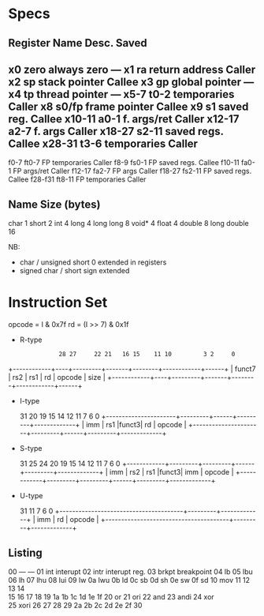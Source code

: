 # Specs

  Register       Name       Desc.              Saved
------------------------------------------------------
  x0             zero       always zero          —
  x1             ra         return address     Caller
  x2             sp         stack pointer      Callee
  x3             gp         global pointer       —
  x4             tp         thread pointer       —
  x5-7           t0-2       temporaries        Caller
  x8             s0/fp      frame pointer      Callee
  x9             s1         saved reg.         Callee
  x10-11         a0-1       f. args/ret        Caller
  x12-17         a2-7       f. args            Caller
  x18-27         s2-11      saved regs.        Callee
  x28-31         t3-6       temporaries        Caller
------------------------------------------------------
  f0-7           ft0-7      FP temporaries     Caller
  f8-9           fs0-1      FP saved regs.     Callee
  f10-11         fa0-1      FP args/ret        Caller
  f12-17         fa2-7      FP args            Caller
  f18-27         fs2-11     FP saved regs.     Callee
  f28-f31        ft8-11     FP temporaries     Caller


  Name        Size (bytes)
----------------------------
  char             1
  short            2
  int              4
  long             4
  long long        8
  void*            4
  float            4
  double           8
  long double     16

NB:
  - char / unsigned short    0 extended in registers
  - signed char / short      sign extended


# Instruction Set

opcode = I & 0x7f
rd     = (I >> 7) & 0x1f

* R-type

                 28 27     22 21   16 15    11 10         3 2     0
 +------------+----+---------+-------+--------+------------+------+
 | funct7          |   rs2   |  rs1  |   rd   |   opcode   | size |
 +------------+----+---------+-------+--------+------------+------+

* I-type

  31                  20 19     15 14  12 11      7 6           0
 +----------------------+---------+------+---------+-------------+
 | imm                  | rs1     |funct3| rd      | opcode      |
 +----------------------+---------+------+---------+-------------+

* S-type

  31        25 24     20 19     15 14  12 11      7 6           0
 +------------+---------+---------+------+---------+-------------+
 | imm        | rs2     | rs1     |funct3| imm     | opcode      |
 +------------+---------+---------+------+---------+-------------+

* U-type

  31                                      11      7 6           0
 +---------------------------------------+---------+-------------+
 | imm                                   | rd      | opcode      |
 +---------------------------------------+---------+-------------+

 Listing
--------------------------------------------------------------------------------

00  —              —
01 int             interupt
02 intr            interupt reg.
03 brkpt           breakpoint
04 lb
05 lbu
06 lh
07 lhu
08 lui
09 lw
0a lwu
0b ld
0c sb
0d sh
0e sw
0f sd
10 mov
11 
12 
13 
14        
15 
16 
17 
18 
19 
1a 
1b 
1c 
1d 
1e 
1f 
20 or
21 ori
22 and
23 andi
24 xor   
25 xori
26 
27 
28 
29 
2a 
2b 
2c 
2d 
2e 
2f 
30 
